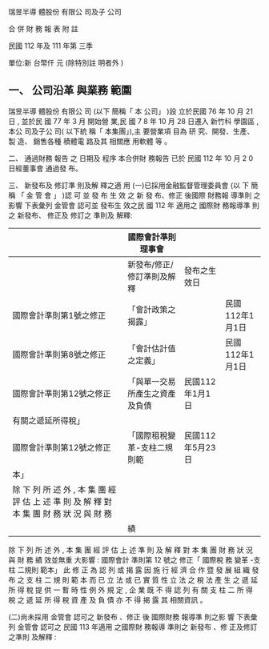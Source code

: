 
瑞昱半導 體股份 有限公 司及子 公司

合 併 財 務 報 表 附 註

民國 112 年及 111 年第 三季

單位:新 台幣仟 元 (除特別註 明者外 )

## 一、 公司沿革 與業務 範圍

瑞昱半導 體股份 有限公 司 (以下 簡稱「 本 公司」 )設 立於民國 76 年 10 月 21 日 , 並於民 國 77 年 3 月 開始營 業,民 國 7 8 年 10 月 28 日遷入 新竹科 學園區 , 本公 司及子公 司( 以下統 稱「 本集團」),主 要營業項 目為 研 究、開發、生產、製 造、 銷售各種 積體電 路及其 相關應 用軟體 等 。

二、 通過財務 報告 之 日期及 程序 本合併財 務報告 已於 民國 112 年 10 月 2 0 日經董事會 通過發 布。

三、 新發布及 修訂準 則及解 釋之適 用
(一)已採用金融監督管理委員會 (以 下 簡 稱 「 金 管 會 」 )認 可 並 發 布 生 效 之 新 發 布、修正 後國際 財務報 導準則 之影響 下表彙列 金管會 認可並 發布生 效之民 國 112 年 適用之 國際財 務報導準 則之 新發布、 修正及 修訂之 準則及 解釋:

|                                                                                              | 國際會計準則理事會             |                  |                 |
|----------------------------------------------------------------------------------------------|--------------------------------|------------------|-----------------|
|                                                                                              | 新發布/修正/修訂準則及解釋     | 發布之生效日     |                 |
| 國際會計準則第1號之修正                                                                      | 「會計政策之揭露」             |                  | 民國112年1月1日 |
| 國際會計準則第8號之修正                                                                      | 「會計估計值之定義」           |                  | 民國112年1月1日 |
| 國際會計準則第12號之修正                                                                     | 「與單一交易所產生之資產及負債 | 民國112年1月1日  |                 |
| 有關之遞延所得稅」                                                                           |                                |                  |                 |
| 國際會計準則第12號之修正                                                                     | 「國際租稅變革-支柱二規則範   | 民國112年5月23日 |                 |
| 本」                                                                                         |                                |                  |                 |
| 除 下 列 所 述 外 , 本 集 團 經 評 估 上 述 準 則 及 解 釋 對 本 集 團 財 務 狀 況 與 財 務 |                                |                  |                 |
|                                                                                              | 績                             |                  |                 |

除 下 列 所 述 外 , 本 集 團 經 評 估 上 述 準 則 及 解 釋 對 本 集 團 財 務 狀 況 與 財 務 績 效並無重 大影響 : 國際會計 準則第 12 號之 修正「 國際稅 務 變革 -支柱 二規則 範本」 此 修 正 為 認 列 或 揭 露 因 施 行 經 濟 合 作 暨 發 展 組 織 發 布 之 支 柱 二 規 則 範 本 而 已 立 法 或 已 實 質 性 立 法 之 稅 法 產 生 之 遞 延 所 得 稅 提 供 一 暫 時 性 例 外 規 定 , 企 業 既 不 得 認 列 有 關 支 柱 二 所 得 稅 之 遞 延 所 得 稅 資 產 及 負 債 亦 不 得 揭 露 其 相關資訊 。

(二)尚未採用 金管會 認可之 新發布 、修正 後 國際財務 報導準 則之影 響 下表彙列 金管會 認可之 民國 113 年適用 之國際財 務報導 準則之 新發布 、修 正及修訂 之準則 及解釋 :